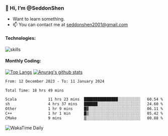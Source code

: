 ### 👋 Hi, I’m @SeddonShen
- Want to learn something.
- 📫 You can contact me at seddonshen2001@gmail.com

#### Technologies:

![skills](https://skillicons.dev/icons?i=scala,js,html,css,bootstrap,jquery,c,cpp,cloudflare,django,docker,flask,git,github,githubactions,linux,latex,mysql,nodejs,ps,php,pr,py,raspberrypi,redis,unreal,v,vscode,vue,bash)

#### Monthly Coding:
[![Top Langs](https://github-readme-stats.vercel.app/api/top-langs?username=seddonshen&show_icons=true&locale=en&layout=compact&hide=html&langs_count=8)](https://github.com/SeddonShen/)
[![Anurag's github stats](https://github-readme-stats.vercel.app/api?username=SeddonShen&count_private=true&show_icons=true)](https://github.com/anuraghazra/github-readme-stats)
<!--START_SECTION:waka-->

```txt
From: 12 December 2023 - To: 11 January 2024

Total Time: 18 hrs 49 mins

Scala              11 hrs 23 mins  ███████████████░░░░░░░░░░   60.54 %
sh                 4 hrs 37 mins   ██████░░░░░░░░░░░░░░░░░░░   24.60 %
Other              1 hr 9 mins     █▓░░░░░░░░░░░░░░░░░░░░░░░   06.11 %
C++                1 hr 1 min      █▒░░░░░░░░░░░░░░░░░░░░░░░   05.42 %
CMake              9 mins          ▒░░░░░░░░░░░░░░░░░░░░░░░░   00.88 %
```

<!--END_SECTION:waka-->

![WakaTime Daily](https://wakatime.com/share/@seddon2001/61a7e342-5f12-4fea-bf92-1fac161e97d6.svg)
<!---
SeddonShen/SeddonShen is a ✨ special ✨ repository because its `README.md` (this file) appears on your GitHub profile.
You can click the Preview link to take a look at your changes.
--->
